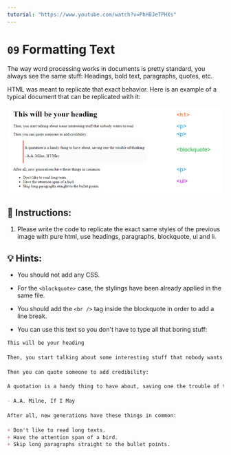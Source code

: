 ```yaml
---
tutorial: "https://www.youtube.com/watch?v=PhH8JeTPHXs"
---
```


# `09` Formatting Text

The way word processing works in documents is pretty standard, you always see the same stuff: Headings, bold text, paragraphs, quotes, etc.

HTML was meant to replicate that exact behavior. Here is an example of a typical document that can be replicated with it:

![HTML preview](../../.learn/assets/09-formating-text.png?raw=true)

## 📝 Instructions:

1. Please write the code to replicate the exact same styles of the previous image with pure html, use headings, paragraphs, blockquote, ul and li.

## 💡 Hints:

+ You should not add any CSS.

+ For the `<blockquote>` case, the stylings have been already applied in the same file.

+ You should add the `<br />` tag inside the blockquote in order to add a line break.

+ You can use this text so you don't have to type all that boring stuff:

```md
This will be your heading

Then, you start talking about some interesting stuff that nobody wants to read

Then you can quote someone to add credibility:

A quotation is a handy thing to have about, saving one the trouble of thinking

- A.A. Milne, If I May

After all, new generations have these things in common:

+ Don't like to read long texts.
+ Have the attention span of a bird.
+ Skip long paragraphs straight to the bullet points.
```
